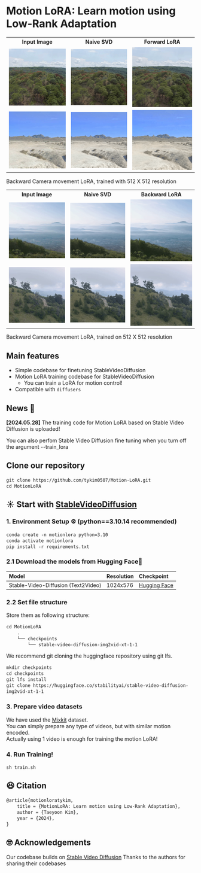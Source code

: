 # Motion LoRA: Learn motion using Low-Rank Adaptation
<div align="center">

</div>


<table>
  <tr>
    <th style="text-align:center;">Input Image</th>
    <th style="text-align:center;">Naive SVD</th>
    <th style="text-align:center;">Forward LoRA</th>
  </tr>
  <tr>
    <td style="text-align:center;">
      <img src=".asset/forward0_image.png" alt="input image" style="width:300px;"/>
    </td>
    <td style="text-align:center;">
      <img src=".asset/naive_forward0.gif" alt="Image 2" style="width:300px;"/>
    </td>
    <td style="text-align:center;">
      <img src=".asset/forward0.gif" alt="Image 3" style="width:300px;"/>
    </td>
  </tr>
  <tr>
    <td style="text-align:center;">
      <img src=".asset/forward1_image.png" alt="input image" style="width:300px;"/>
    </td>
    <td style="text-align:center;">
      <img src=".asset/naive_forward1.gif" alt="Image 2" style="width:300px;"/>
    </td>
    <td style="text-align:center;">
      <img src=".asset/forward1.gif" alt="Image 3" style="width:300px;"/>
    </td>
  </tr>
</table>


Backward Camera movement LoRA, trained with 512 X 512 resolution

<table>
  <tr>
    <th style="text-align:center;">Input Image</th>
    <th style="text-align:center;">Naive SVD</th>
    <th style="text-align:center;">Backward LoRA</th>
  </tr>
  <tr>
    <td style="text-align:center;">
      <img src=".asset/backward0_image.png" alt="input image" style="width:300px;"/>
    </td>
    <td style="text-align:center;">
      <img src=".asset/naive_backward0.gif" alt="Image 2" style="width:300px;"/>
    </td>
    <td style="text-align:center;">
      <img src=".asset/backward0.gif" alt="Image 3" style="width:300px;"/>
    </td>
  </tr>
  <tr>
    <td style="text-align:center;">
      <img src=".asset/backward1_image.png" alt="input image" style="width:300px;"/>
    </td>
    <td style="text-align:center;">
      <img src=".asset/naive_backward1.gif" alt="Image 2" style="width:300px;"/>
    </td>
    <td style="text-align:center;">
      <img src=".asset/backward1.gif" alt="Image 3" style="width:300px;"/>
    </td>
  </tr>
</table>
Backward Camera movement LoRA, trained on 512 X 512 resolution


## Main features

- Simple codebase for finetuning StableVideoDiffusion
- Motion LoRA training codebase for StableVideoDiffusion
  - You can train a LoRA for motion control!
- Compatible with ```diffusers```

## News 📰
**[2024.05.28]** The training code for Motion LoRA based on Stable Video Diffusion is uploaded!

You can also perfom Stable Video Diffusion fine tuning when you turn off the argument --train_lora 

## Clone our repository
```
git clone https://github.com/tykim0507/Motion-LoRA.git
cd MotionLoRA
```

## ☀️ Start with <a href="https://github.com/Stability-AI/generative-models">StableVideoDiffusion</a>

### 1. Environment Setup ⚙️ (python==3.10.14 recommended)
```
conda create -n motionlora python=3.10
conda activate motionlora
pip install -r requirements.txt
```

### 2.1 Download the models from Hugging Face🤗
|Model|Resolution|Checkpoint
|:----|:---------|:---------
|Stable-Video-Diffusion (Text2Video)|1024x576|[Hugging Face](https://huggingface.co/stabilityai/stable-video-diffusion-img2vid-xt-1-1)


### 2.2 Set file structure
Store them as following structure:
```
cd MotionLoRA
    .
    └── checkpoints
        └── stable-video-diffusion-img2vid-xt-1-1
```

We recommend git cloning the huggingface repository using git lfs.
```
mkdir checkpoints
cd checkpoints
git lfs install
git clone https://huggingface.co/stabilityai/stable-video-diffusion-img2vid-xt-1-1
```

### 3. Prepare video datasets
We have used the <a href="https://mixkit.co/">Mixkit</a> dataset.  
You can simply prepare any type of videos, but with similar motion encoded.  
Actually using 1 video is enough for training the motion LoRA!


### 4. Run Training!
```
sh train.sh
```

## 😆 Citation
```
@article{motionloratykim,
	title = {MotionLoRA: Learn motion using Low-Rank Adaptation},
	author = {Taeyoon Kim},
	year = {2024},
}
```


## 🤓 Acknowledgements
Our codebase builds on [Stable Video Diffusion](https://github.com/Stability-AI/generative-models)
Thanks to the authors for sharing their codebases